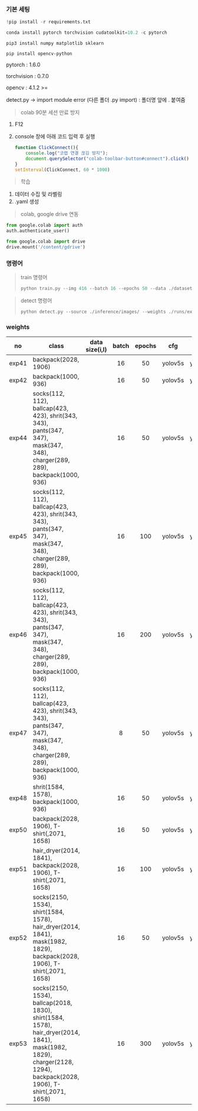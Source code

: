 ### 기본 세팅

```python
!pip install -r requirements.txt
```

```python
conda install pytorch torchvision cudatoolkit=10.2 -c pytorch
```

```
pip3 install numpy matplotlib sklearn
```

```
pip install opencv-python
```

pytorch : 1.6.0

torchvision : 0.7.0

opencv : 4.1.2 >=



detect.py  -> import module error (다른 폴더 .py import) : 폴더명 앞에 . 붙여줌



> colab 90분 세션 만료 방지	

1. F12

2. console 창에 아래 코드 입력 후 실행

   ```javascript
   function ClickConnect(){
       console.log("코랩 연결 끊김 방지"); 
       document.querySelector("colab-toolbar-button#connect").click() 
   }
   setInterval(ClickConnect, 60 * 1000)
   ```

 

> 학습

1. 데이터 수집 및 라벨링
2. .yaml 생성



> colab, google drive 연동

```python
from google.colab import auth
auth.authenticate_user()

from google.colab import drive
drive.mount('/content/gdrive')
```



### 명령어

> train 명령어
>
> ```python
> python train.py --img 416 --batch 16 --epochs 50 --data ./dataset/my_data.yaml --cfg ./models/yolov5s.yaml --weights yolov5s.pt
> ```



> detect 명령어
>
> ```python
> python detect.py --source ./inference/images/ --weights ./runs/exp44/weights/best.pt --conf 0.4
> ```



### weights

|  no   | class                                                        | data size(i,l) | batch | epochs | cfg     | weights    | time  |
| :---: | ------------------------------------------------------------ | :------------: | :---: | :----: | ------- | ---------- | :---- |
| exp41 | backpack(2028, 1906)                                         |                |  16   |   50   | yolov5s | yolov5s.pt | 0.5h  |
| exp42 | backpack(1000, 936)                                          |                |  16   |   50   | yolov5s | yolov5s.pt | 0.26h |
| exp44 | socks(112, 112), ballcap(423, 423), shrit(343, 343), pants(347, 347), mask(347, 348), charger(289, 289), backpack(1000, 936) |                |  16   |   50   | yolov5s | yolov5s.pt | 0.71h |
| exp45 | socks(112, 112), ballcap(423, 423), shrit(343, 343), pants(347, 347), mask(347, 348), charger(289, 289), backpack(1000, 936) |                |  16   |  100   | yolov5s | yolov5s.pt | 1.4h  |
| exp46 | socks(112, 112), ballcap(423, 423), shrit(343, 343), pants(347, 347), mask(347, 348), charger(289, 289), backpack(1000, 936) |                |  16   |  200   | yolov5s | yolov5s.pt | 2.8h  |
| exp47 | socks(112, 112), ballcap(423, 423), shrit(343, 343), pants(347, 347), mask(347, 348), charger(289, 289), backpack(1000, 936) |                |   8   |   50   | yolov5s | yolov5s.pt | 0.8h  |
| exp48 | shrit(1584, 1578), backpack(1000, 936)                       |                |  16   |   50   | yolov5s | yolov5s.pt | 0.6h  |
| exp50 | backpack(2028, 1906), T-shirt(,2071, 1658)                   |                |  16   |   50   | yolov5s | yolov5s.pt | 0.6h  |
| exp51 | hair_dryer(2014, 1841), backpack(2028, 1906), T-shirt(,2071, 1658) |                |  16   |  100   | yolov5s | yolov5s.pt | 3h    |
| exp52 | socks(2150, 1534), shirt(1584, 1578), hair_dryer(2014, 1841), mask(1982, 1829), backpack(2028, 1906), T-shirt(,2071, 1658) |                |  16   |   50   | yolov5s | yolov5s.pt | 3h    |
| exp53 | socks(2150, 1534), ballcap(2018, 1830), shirt(1584, 1578), hair_dryer(2014, 1841), mask(1982, 1829), charger(2128, 1294), backpack(2028, 1906), T-shirt(,2071, 1658) |                |  16   |  300   | yolov5s | yolov5s.pt |       |

